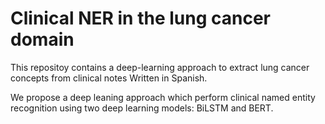 # Clinical NER  in the lung cancer domain
This repositoy contains a deep-learning approach to extract lung cancer concepts from clinical notes Written in Spanish.

We propose a deep leaning approach which perform clinical named entity recognition using two deep learning models: BiLSTM and BERT.


